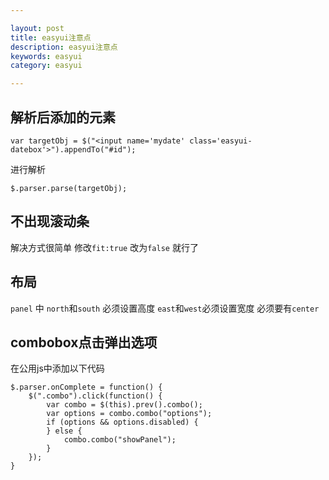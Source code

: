 ```yaml
---

layout: post
title: easyui注意点
description: easyui注意点
keywords: easyui
category: easyui

---
```


## 解析后添加的元素

	var targetObj = $("<input name='mydate' class='easyui-datebox'>").appendTo("#id");

进行解析

	$.parser.parse(targetObj);

## 不出现滚动条

解决方式很简单 修改`fit:true` 改为`false` 就行了

## 布局
`panel` 中 `north`和`south` 必须设置高度 `east`和`west`必须设置宽度 必须要有`center`  

## combobox点击弹出选项
在公用js中添加以下代码

	$.parser.onComplete = function() {
		$(".combo").click(function() {
			var combo = $(this).prev().combo();
			var options = combo.combo("options");
			if (options && options.disabled) {
			} else {
				combo.combo("showPanel");
			}
		});
	}



